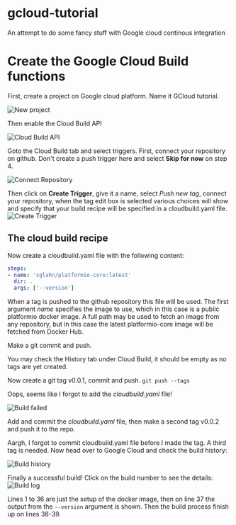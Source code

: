 # gcloud-tutorial
An attempt to do some fancy stuff with Google cloud continous integration

# Create the Google Cloud Build functions
First, create a project on Google cloud platform. Name it GCloud tutorial.

![New project](img/new_project.png)

Then enable the Cloud Build API

![Cloud Build API](img/cloud_build_api.png)

Goto the Cloud Build tab and select triggers. First, connect your repository on github. Don't create a push trigger here and select **Skip for now** on step 4.

![Connect Repository](img/connect_repository.png)

Then click on **Create Trigger**, give it a name, select *Push new tag*, connect your repository, when the tag edit box is selected various choices will show and specify that your build recipe will be specified in a cloudbuild.yaml file.
![Create Trigger](img/create_trigger.png)

## The cloud build recipe
Now create a cloudbuild.yaml file with the following content:
```yaml
steps:
- name: 'sglahn/platformio-core:latest'  
  dir: .
  args: ['--version']
```
When a tag is pushed to the github repository this file will be used. The first argument *name* specifies the image to use, which in this case is a public platformio docker image. A full path may be used to fetch an image from any repository, but in this case the latest platformio-core image will be fetched from Docker Hub.

Make a git commit and push.

You may check the History tab under Cloud Build, it should be empty as no tags are yet created.

Now create a git tag v0.0.1, commit and push. ``git push --tags``

Oops, seems like I forgot to add the *cloudbuild.yaml* file!

![Build failed](img/build_failed.png)

Add and commit the *cloudbuild.yaml* file, then make a second tag v0.0.2 and push it to the repo.

Aargh, I forgot to commit cloudbuild.yaml file before I made the tag. A third tag is needed. Now head over to Google Cloud and check the build history:

![Build history](img/build_history.png)

Finally a successful build! Click on the build number to see the details:
![Build log](img/build_log.png)

Lines 1 to 36 are just the setup of the docker image, then on line 37 the output from the ``--version`` argument is shown. Then the build process finish up on lines 38-39.
